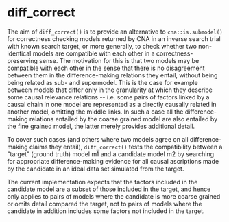 # diff_correct

The aim of ```diff_correct()``` is to provide an alternative to ```cna::is.submodel()``` for correctness checking models returned 
by CNA in an inverse search trial with known search target, or more 
generally, to check whether two non-identical models are compatible with each other in a correctness-preserving sense. The motivation for this is that 
two models may be compatible with each other in the sense that there is no disagreement between them in the difference-making relations they entail, without being being related as sub- and supermodel. 
This is the case for example between models that differ only in the granularity at which they describe some causal relevance relations --
i.e. some pairs of factors linked by a causal chain in one model are represented as a directly causally related in another model, omitting the middle links. In such a case
all the difference-making relations entailed by the coarse grained model are also entailed by the fine grained model, the latter merely provides additional detail.

To cover such cases (and others where two models agree on all difference-making claims they entail), ```diff_correct()``` tests the compatibility between 
a "target" (ground truth) model m1 and a candidate model m2 by searching for appropriate difference-making evidence for all causal ascriptions made
by the candidate in an ideal data set simulated from the target.

The current implementation expects that the factors included in the candidate model are a subset of those included in the target, and hence only applies 
to pairs of models where the candidate is more coarse grained or omits detail compared the target, not to pairs of models where the candidate in addition includes
some factors not included in the target.

